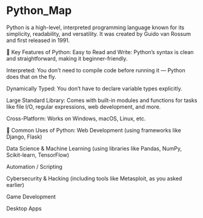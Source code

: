 # Python_Map

Python is a high-level, interpreted programming language known for its simplicity, readability, and versatility. It was created by Guido van Rossum and first released in 1991.

🔑 Key Features of Python:
Easy to Read and Write: Python’s syntax is clean and straightforward, making it beginner-friendly.

Interpreted: You don’t need to compile code before running it — Python does that on the fly.

Dynamically Typed: You don’t have to declare variable types explicitly.

Large Standard Library: Comes with built-in modules and functions for tasks like file I/O, regular expressions, web development, and more.

Cross-Platform: Works on Windows, macOS, Linux, etc.

🧰 Common Uses of Python:
Web Development (using frameworks like Django, Flask)

Data Science & Machine Learning (using libraries like Pandas, NumPy, Scikit-learn, TensorFlow)

Automation / Scripting

Cybersecurity & Hacking (including tools like Metasploit, as you asked earlier)

Game Development

Desktop Apps
